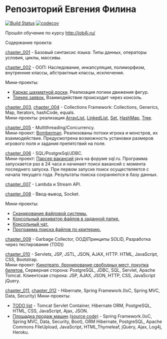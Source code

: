 ﻿# Репозиторий Евгения Филина
[![Build Status](https://travis-ci.org/efilin/job4j.svg?branch=master)](https://travis-ci.org/efilin/job4j)
[![codecov](https://codecov.io/gh/efilin/job4j/branch/master/graph/badge.svg)](https://codecov.io/gh/efilin/job4j)

Прошёл обучение по курсу http://job4j.ru/ 

Содержание проекта:


[chapter_001](https://github.com/efilin/job4j/tree/master/chapter_001) - Базовый синтаксис языка: Типы данных, операторы условия, циклы, массивы.

[chapter_002](https://github.com/efilin/job4j/tree/master/chapter_002) - ООП: Наследование, инкапсуляция, полиморфизм, внутренние классы, абстрактные классы, исключения.  

Мини-проекты:
+ [Каркас шахматной доски](https://github.com/efilin/job4j/tree/master/chapter_002/src/main/java/ru/job4j/chess). Реализация логики движения фигур.
+ [Трекер заявок.](https://github.com/efilin/job4j/tree/master/chapter_002/src/main/java/ru/job4j/tracker) Взаимодействие происходит через консоль.

[chapter_003](https://github.com/efilin/job4j/tree/master/chapter_003),
[chapter_004](https://github.com/efilin/job4j/tree/master/chapter_004) - Collections Framework: Collections, Generiсs, Map, Iterators, hashCode, equals.  
Мини-проекты: реализация [ArrayList](https://github.com/efilin/job4j/blob/master/chapter_004/src/main/java/ru/job4j/list/SimpleArrayList.java), [LinkedList](https://github.com/efilin/job4j/blob/master/chapter_004/src/main/java/ru/job4j/list/LinkedListContainer.java), [Set](https://github.com/efilin/job4j/tree/master/chapter_004/src/main/java/ru/job4j/set), [HashMap](https://github.com/efilin/job4j/tree/master/chapter_004/src/main/java/ru/job4j/map), [Tree](https://github.com/efilin/job4j/tree/master/chapter_004/src/main/java/ru/job4j/tree).


[chapter_005](https://github.com/efilin/job4j/tree/master/chapter_005) - Multithreading/Concurrency.  
Мини-проект: [Bomberman](https://github.com/efilin/job4j/tree/master/chapter_005/src/main/java/ru/job4j/bomberman). Реализованы потоки игрока и монстров, их взаимодействие. Предусмотрена возможность установки размеров игрового поля и задания препятствий на поле.

[chapter_006](https://github.com/efilin/job4j/tree/master/chapter_006) - SQL/PostgreSql/JDBC.  
Мини-проект: [Парсер вакансий](https://github.com/efilin/job4j/tree/master/chapter_006/src/main/java/ru/job4j/sqlruparser) java на форуме sql.ru. Программа запускается раз в 24 часа и 
начинает поиск вакансий с момента последнего запуска. При первом запуске поиск осуществляется с начала текущего года.
Результаты поиска сохраняются в базу данных.

[chapter_007](https://github.com/efilin/job4j/tree/master/chapter_007) - Lambda и Stream API.

[chapter_008](https://github.com/efilin/job4j/tree/master/chapter_008) - Ввод-вывод, Socket.

Мини-проекты:
+ [Сканирование файловой системы.](https://github.com/efilin/job4j/tree/master/chapter_008/src/main/java/ru/job4j/scanner)
+ [Консольный архиватор файлов в заданной папке.](https://github.com/efilin/job4j/tree/master/chapter_008/src/main/java/ru/job4j/archive)
+ [Консольный чат.](https://github.com/efilin/job4j/tree/master/chapter_008/src/main/java/ru/job4j/chat)
+ [Программа поиска файлов по критерию.](https://github.com/efilin/job4j/tree/master/chapter_008/src/main/java/ru/job4j/finder)

                                                                                    
[chapter_009](https://github.com/efilin/job4j/tree/master/chapter_009) - Garbage Collector, ООД(Принципы SOLID, Разработка через тестирование (TDD))

[chapter_010](https://github.com/efilin/job4j/tree/master/chapter_010) -  Servlets, JSP, JSTL, JSON, AJAX, HTTP. HTML, JavaScript, CSS, Bootstrap.                                                                             
Мини-проект: [Кинотеатр, бронирование свободных мест, покупка билетов.](https://github.com/efilin/job4j/tree/master/chapter_010)
Серверная сторона: PostgreSQL, JDBC, SQL, Servlet, Apache Tomcat. Клиентская сторона: JSP, AJAX, JSON, HTTP, CSS, JavaScript jQuery.


[chapter_011](https://github.com/efilin/job4j/tree/master/chapter_011"),
[chapter_012](https://github.com/efilin/job4j/tree/master/chapter_012") -  Hibernate, Spring Framework.(IoC, Spring MVC, Data, Security)
Мини-проекты: 
 + [TODO list](https://github.com/efilin/job4j_hibernate/tree/master/todolist) - Tomcat Servlet Container, Hibernate ORM, PostgreSQL, HTML, CSS, JavaScript, Ajax, JSON.
 + [Площадка продаж машин](https://car-sales-platform.herokuapp.com/) [(source code)](https://github.com/efilin/job4j-car-sales-platform) - Spring Framework.(IoC, Spring MVC, Data, Security, Boot), ORM Hibernate, PostgreSQL, Apache Commons FileUpload, JavaScript, HTML,Thymeleaf, jQuery, Ajax, Log4j, Heroku.
